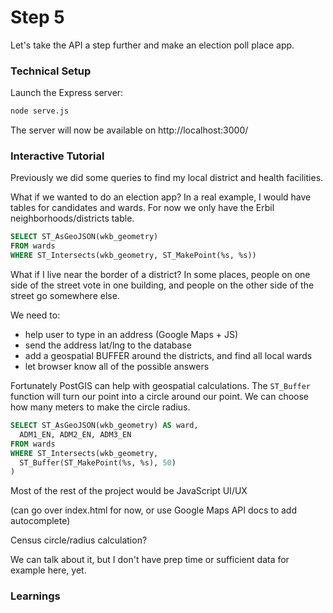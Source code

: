 # Step 5

Let's take the API a step further and make an election poll place app.

### Technical Setup

Launch the Express server:

```bash
node serve.js
```

The server will now be available on http://localhost:3000/

### Interactive Tutorial

Previously we did some queries to find my local district and health facilities.

What if we wanted to do an election app?  In a real example, I would have tables for
candidates and wards. For now we only have the Erbil neighborhoods/districts table.

```sql
SELECT ST_AsGeoJSON(wkb_geometry)
FROM wards
WHERE ST_Intersects(wkb_geometry, ST_MakePoint(%s, %s))
```

What if I live near the border of a district? In some places, people
on one side of the street vote in one building, and people on the other side of
the street go somewhere else.

We need to:

- help user to type in an address (Google Maps + JS)
- send the address lat/lng to the database
- add a geospatial BUFFER around the districts, and find all local wards
- let browser know all of the possible answers

Fortunately PostGIS can help with geospatial calculations. The ```ST_Buffer``` function will turn our point into a circle around our point. We can choose how many meters to make the circle radius.

```sql
SELECT ST_AsGeoJSON(wkb_geometry) AS ward,
  ADM1_EN, ADM2_EN, ADM3_EN
FROM wards
WHERE ST_Intersects(wkb_geometry,
  ST_Buffer(ST_MakePoint(%s, %s), 50)
)
```

Most of the rest of the project would be JavaScript UI/UX

(can go over index.html for now, or use Google Maps API docs to add autocomplete)

Census circle/radius calculation?

We can talk about it, but I don't have prep time or sufficient data for example here, yet.

### Learnings
